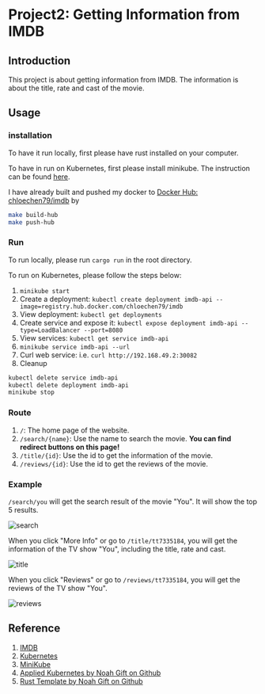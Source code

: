 # Project2: Getting Information from IMDB

## Introduction

This project is about getting information from IMDB. The information is about the title, rate and cast of the movie.

## Usage

### installation

To have it run locally, first please have rust installed on your computer.  

To have in run on Kubernetes, first please install minikube. The instruction can be found [here](https://minikube.sigs.k8s.io/docs/start/).  

I have already built and pushed my docker to [Docker Hub: chloechen79/imdb](https://hub.docker.com/repository/docker/chloechen79/imdb) by
    
```bash
make build-hub
make push-hub
```

### Run

To run locally, please run `cargo run` in the root directory.  

To run on Kubernetes, please follow the steps below:

1. `minikube start`
2. Create a deployment: `kubectl create deployment imdb-api --image=registry.hub.docker.com/chloechen79/imdb`
3. View deployment: `kubectl get deployments`
6. Create service and expose it: `kubectl expose deployment imdb-api --type=LoadBalancer --port=8080`
7. View services:  `kubectl get service imdb-api`
8.  `minikube service imdb-api --url`
9. Curl web service: i.e. `curl http://192.168.49.2:30082`
10. Cleanup
```bash
kubectl delete service imdb-api
kubectl delete deployment imdb-api
minikube stop
````

### Route

1. `/`: The home page of the website.
2. `/search/{name}`: Use the name to search the movie. **You can find redirect buttons on this page!**
3. `/title/{id}`: Use the id to get the information of the movie.
4. `/reviews/{id}`: Use the id to get the reviews of the movie.

### Example

`/search/you` will get the search result of the movie "You". It will show the top 5 results.

![search](./img/search.png)

When you click "More Info" or go to `/title/tt7335184`, you will get the information of the TV show "You", including the title, rate and cast.

![title](./img/info.png)

When you click "Reviews" or go to `/reviews/tt7335184`, you will get the reviews of the TV show "You".

![reviews](./img/reviews.png)

## Reference

1. [IMDB](https://www.imdb.com/)
2. [Kubernetes](https://kubernetes.io/docs/tutorials/hello-minikube/)
3. [MiniKube]((https://minikube.sigs.k8s.io/docs/start/))
4. [Applied Kubernetes by Noah Gift on Github](https://github.com/nogibjj/coursera-applied-de-kubernetes-lab)
5. [Rust Template by Noah Gift on Github](https://github.com/noahgift/rust-new-project-template)
